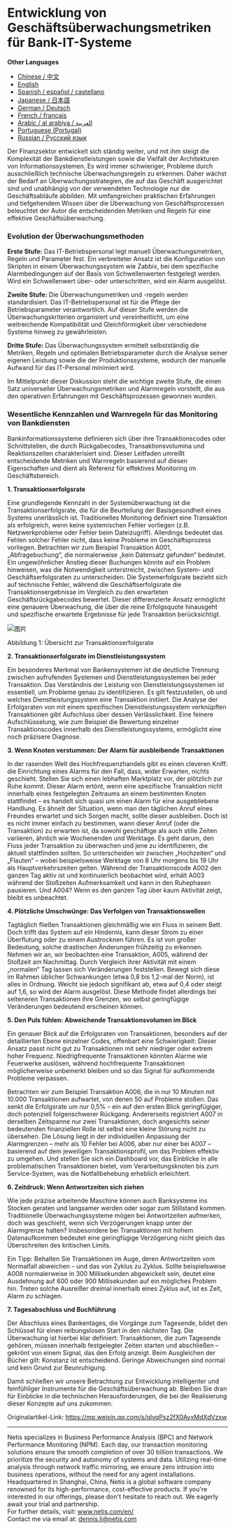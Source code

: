 # Entwicklung von Geschäftsüberwachungsmetriken für Bank-IT-Systeme

**Other Languages**

+ [Chinese / 中文](https://github.com/lvdeshuii/OverFlow/blob/main/docs/zh/Crafting-Business-Monitoring-Metrics-for-Bank-IT-Systems-zh.md)
+ [English](https://github.com/lvdeshuii/OverFlow/blob/main/docs/en/Crafting-Business-Monitoring-Metrics-for-Bank-IT-Systems-en.md)
+ [Spanish / español / castellano](https://github.com/lvdeshuii/OverFlow/blob/main/docs/es/Crafting-Business-Monitoring-Metrics-for-Bank-IT-Systems-es.md)
+ [Japanese / 日本語](https://github.com/lvdeshuii/OverFlow/blob/main/docs/ja/Crafting-Business-Monitoring-Metrics-for-Bank-IT-Systems-ja.md)
+ [German / Deutsch](https://github.com/lvdeshuii/OverFlow/blob/main/docs/de/Crafting-Business-Monitoring-Metrics-for-Bank-IT-Systems-de.md)
+ [French / français](https://github.com/lvdeshuii/OverFlow/blob/main/docs/fr/Crafting-Business-Monitoring-Metrics-for-Bank-IT-Systems-fr.md)
+ [Arabic / al arabiya / العربية](https://github.com/lvdeshuii/OverFlow/blob/main/docs/ar/Crafting-Business-Monitoring-Metrics-for-Bank-IT-Systems-ar.md)
+ [Portuguese (Portugal)](https://github.com/lvdeshuii/OverFlow/blob/main/docs/pt/Crafting-Business-Monitoring-Metrics-for-Bank-IT-Systems-pt.md)
+ [Russian / Русский язык](https://github.com/lvdeshuii/OverFlow/blob/main/docs/ru/Crafting-Business-Monitoring-Metrics-for-Bank-IT-Systems-ru.md)

Der Finanzsektor entwickelt sich ständig weiter, und mit ihm steigt die Komplexität der Bankdienstleistungen sowie die Vielfalt der Architekturen von Informationssystemen. Es wird immer schwieriger, Probleme durch ausschließlich technische Überwachungsregeln zu erkennen. Daher wächst der Bedarf an Überwachungsstrategien, die auf das Geschäft ausgerichtet sind und unabhängig von der verwendeten Technologie nur die Geschäftsabläufe abbilden. Mit umfangreichen praktischen Erfahrungen und tiefgehendem Wissen über die Überwachung von Geschäftsprozessen beleuchtet der Autor die entscheidenden Metriken und Regeln für eine effektive Geschäftsüberwachung.

### Evolution der Überwachungsmethoden

**Erste Stufe:** Das IT-Betriebspersonal legt manuell Überwachungsmetriken, Regeln und Parameter fest. Ein verbreiteter Ansatz ist die Konfiguration von Skripten in einem Überwachungssystem wie Zabbix, bei dem spezifische Alarmbedingungen auf der Basis von Schwellenwerten festgelegt werden. Wird ein Schwellenwert über- oder unterschritten, wird ein Alarm ausgelöst.

**Zweite Stufe:** Die Überwachungsmetriken und -regeln werden standardisiert. Das IT-Betriebspersonal ist für die Pflege der Betriebsparameter verantwortlich. Auf dieser Stufe werden die Überwachungskriterien organisiert und vereinheitlicht, um eine weitreichende Kompatibilität und Gleichförmigkeit über verschiedene Systeme hinweg zu gewährleisten.

**Dritte Stufe:** Das Überwachungssystem ermittelt selbstständig die Metriken, Regeln und optimalen Betriebsparameter durch die Analyse seiner eigenen Leistung sowie die der Produktionssysteme, wodurch der manuelle Aufwand für das IT-Personal minimiert wird.

Im Mittelpunkt dieser Diskussion steht die wichtige zweite Stufe, die einen Satz universeller Überwachungsmetriken und Alarmregeln vorstellt, die aus den operativen Erfahrungen mit Geschäftsprozessen gewonnen wurden.

### Wesentliche Kennzahlen und Warnregeln für das Monitoring von Bankdiensten

Bankinformationssysteme definieren sich über ihre Transaktionscodes oder Schnittstellen, die durch Rückgabecodes, Transaktionsvolumina und Reaktionszeiten charakterisiert sind. Dieser Leitfaden umreißt entscheidende Metriken und Warnregeln basierend auf diesen Eigenschaften und dient als Referenz für effektives Monitoring im Geschäftsbereich.

**1. Transaktionserfolgsrate**

Eine grundlegende Kennzahl in der Systemüberwachung ist die Transaktionserfolgsrate, die für die Beurteilung der Basisgesundheit eines Systems unerlässlich ist. Traditionelles Monitoring definiert eine Transaktion als erfolgreich, wenn keine systemischen Fehler vorliegen (z.B. Netzwerkprobleme oder Fehler beim Dateizugriff). Allerdings bedeutet das Fehlen solcher Fehler nicht, dass keine Probleme im Geschäftsprozess vorliegen. Betrachten wir zum Beispiel Transaktion A001, „Abfragebuchung“, die normalerweise „kein Datensatz gefunden“ bedeutet. Ein ungewöhnlicher Anstieg dieser Buchungen könnte auf ein Problem hinweisen, was die Notwendigkeit unterstreicht, zwischen System- und Geschäftserfolgsraten zu unterscheiden. Die Systemerfolgsrate bezieht sich auf technische Fehler, während die Geschäftserfolgsrate die Transaktionsergebnisse im Vergleich zu den erwarteten Geschäftsrückgabecodes bewertet. Dieser differenzierte Ansatz ermöglicht eine genauere Überwachung, die über die reine Erfolgsquote hinausgeht und spezifische erwartete Ergebnisse für jede Transaktion berücksichtigt.

![图片](https://mmbiz.qpic.cn/sz_mmbiz_png/MR8pzzoKXjZp8SC2icFBL32T5nicZc8Nn56cTG16anNEMp3ug4lF03nnh9vKEyp8aHLvoe5x0Fvibo1SDTlNmydeQ/640?wx_fmt=png&tp=webp&wxfrom=5&wx_lazy=1&wx_co=1)

Abbildung 1: Übersicht zur Transaktionserfolgsrate

**2. Transaktionserfolgsrate im Dienstleistungssystem**

Ein besonderes Merkmal von Bankensystemen ist die deutliche Trennung zwischen aufrufenden Systemen und Dienstleistungssystemen bei jeder Transaktion. Das Verständnis der Leistung von Dienstleistungssystemen ist essentiell, um Probleme genau zu identifizieren. Es gilt festzustellen, ob und welches Dienstleistungssystem eine Transaktion initiiert. Die Analyse der Erfolgsraten von mit einem spezifischen Dienstleistungssystem verknüpften Transaktionen gibt Aufschluss über dessen Verlässlichkeit. Eine feinere Aufschlüsselung, wie zum Beispiel die Bewertung einzelner Transaktionscodes innerhalb des Dienstleistungssystems, ermöglicht eine noch präzisere Diagnose.

**3. Wenn Knoten verstummen: Der Alarm für ausbleibende Transaktionen**

In der rasenden Welt des Hochfrequenzhandels gibt es einen cleveren Kniff: die Einrichtung eines Alarms für den Fall, dass, wider Erwarten, nichts geschieht. Stellen Sie sich einen lebhaften Marktplatz vor, der plötzlich zur Ruhe kommt. Dieser Alarm ertönt, wenn eine spezifische Transaktion nicht innerhalb eines festgelegten Zeitraums an einem bestimmten Knoten stattfindet – es handelt sich quasi um einen Alarm für eine ausgebliebene Handlung. Es ähnelt der Situation, wenn man den täglichen Anruf eines Freundes erwartet und sich Sorgen macht, sollte dieser ausbleiben. Doch ist es nicht immer einfach zu bestimmen, wann dieser Anruf (oder die Transaktion) zu erwarten ist, da sowohl geschäftige als auch stille Zeiten variieren, ähnlich wie Wochenenden und Werktage. Es geht darum, den Fluss jeder Transaktion zu überwachen und jene zu identifizieren, die aktuell stattfinden sollten. So unterscheiden wir zwischen „Hochzeiten“ und „Flauten“ – wobei beispielsweise Werktage von 8 Uhr morgens bis 19 Uhr als Hauptverkehrszeiten gelten. Während der Transaktionscode A002 den ganzen Tag aktiv ist und kontinuierlich beobachtet wird, erhält A003 während der Stoßzeiten Aufmerksamkeit und kann in den Ruhephasen pausieren. Und A004? Wenn es den ganzen Tag über kaum Aktivität zeigt, bleibt es unbeachtet.

**4. Plötzliche Umschwünge: Das Verfolgen von Transaktionswellen**

Tagtäglich fließen Transaktionen gleichmäßig wie ein Fluss in seinem Bett. Doch trifft das System auf ein Hindernis, kann dieser Strom zu einer Überflutung oder zu einem Austrocknen führen. Es ist von großer Bedeutung, solche drastischen Änderungen frühzeitig zu erkennen. Nehmen wir an, wir beobachten eine Transaktion, A005, während der Stoßzeit am Nachmittag. Durch Vergleich ihrer Aktivität mit einem „normalen“ Tag lassen sich Veränderungen feststellen. Bewegt sich diese im Rahmen üblicher Schwankungen (etwa 0,8 bis 1,2-mal der Norm), ist alles in Ordnung. Weicht sie jedoch signifikant ab, etwa auf 0,4 oder steigt auf 1,6, so wird der Alarm ausgelöst. Diese Methode findet allerdings bei selteneren Transaktionen ihre Grenzen, wo selbst geringfügige Veränderungen bedeutend erscheinen können.

**5. Den Puls fühlen: Abweichende Transaktionsvolumen im Blick**

Ein genauer Blick auf die Erfolgsraten von Transaktionen, besonders auf der detaillierten Ebene einzelner Codes, offenbart eine Schwierigkeit: Dieser Ansatz passt nicht gut zu Transaktionen mit sehr niedriger oder extrem hoher Frequenz. Niedrigfrequente Transaktionen könnten Alarme wie Feuerwerke auslösen, während hochfrequente Transaktionen möglicherweise unbemerkt bleiben und so das Signal für aufkommende Probleme verpassen.

Betrachten wir zum Beispiel Transaktion A006, die in nur 10 Minuten mit 10.000 Transaktionen aufwartet, von denen 50 auf Probleme stoßen. Das senkt die Erfolgsrate um nur 0,5% – ein auf den ersten Blick geringfügiger, doch potenziell folgenschwerer Rückgang. Andererseits registriert A007 in derselben Zeitspanne nur zwei Transaktionen, doch angesichts seiner bedeutenden finanziellen Rolle ist selbst eine kleine Störung nicht zu übersehen. Die Lösung liegt in der individuellen Anpassung der Alarmgrenzen – mehr als 10 Fehler bei A006, aber nur einer bei A007 – basierend auf dem jeweiligen Transaktionsprofil, um das Problem effektiv zu umgehen. Und stellen Sie sich ein Dashboard vor, das Einblicke in alle problematischen Transaktionen bietet, vom Verarbeitungsknoten bis zum Service-System, was die Notfallbehebung erheblich erleichtert.

**6. Zeitdruck: Wenn Antwortzeiten sich ziehen**

Wie jede präzise arbeitende Maschine können auch Banksysteme ins Stocken geraten und langsamer werden oder sogar zum Stillstand kommen. Traditionelle Überwachungssysteme mögen bei Antwortzeiten aufmerken, doch was geschieht, wenn sich Verzögerungen knapp unter der Alarmgrenze halten? Insbesondere bei Transaktionen mit hohem Datenaufkommen bedeutet eine geringfügige Verzögerung nicht gleich das Überschreiten des kritischen Limits.

Ein Tipp: Behalten Sie Transaktionen im Auge, deren Antwortzeiten vom Normalfall abweichen – und das von Zyklus zu Zyklus. Sollte beispielsweise A008 normalerweise in 300 Millisekunden abgewickelt sein, deutet eine Ausdehnung auf 600 oder 900 Millisekunden auf ein mögliches Problem hin. Treten solche Ausreißer dreimal innerhalb eines Zyklus auf, ist es Zeit, Alarm zu schlagen.

**7. Tagesabschluss und Buchführung**

Der Abschluss eines Bankentages, die Vorgänge zum Tagesende, bildet den Schlüssel für einen reibungslosen Start in den nächsten Tag. Die Überwachung ist hierbei klar definiert: Transaktionen, die zum Tagesende gehören, müssen innerhalb festgelegter Zeiten starten und abschließen – gekrönt von einem Signal, das den Erfolg anzeigt. Beim Ausgleichen der Bücher gilt: Konstanz ist entscheidend. Geringe Abweichungen sind normal und kein Grund zur Beunruhigung.

Damit schließen wir unsere Betrachtung zur Entwicklung intelligenter und feinfühliger Instrumente für die Geschäftsüberwachung ab. Bleiben Sie dran für Einblicke in die technischen Herausforderungen, die bei der Realisierung dieser Konzepte auf uns zukommen.

Originalartikel-Link: https://mp.weixin.qq.com/s/qlvqPsz2fX0AyxMdXdVzxw

***
Netis specializes in Business Performance Analysis (BPC) and Network Performance Monitoring (NPM). Each day, our transaction monitoring solutions ensure the smooth completion of over 30 billion transactions. We prioritize the security and autonomy of systems and data. Utilizing real-time analysis through network traffic mirroring, we ensure zero intrusion into business operations, without the need for any agent installations. Headquartered in Shanghai, China, Netis is a global software company renowned for its high-performance, cost-effective products. If you're interested in our offerings, please don't hesitate to reach out. We eagerly await your trial and partnership.  
For further details, visit: www.netis.com/en/  
Contact me via email at: dennis.li@netis.com
